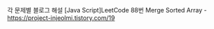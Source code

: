 각 문제별 블로그 해설
[Java Script]LeetCode 88번 Merge Sorted Array - https://project-injeolmi.tistory.com/19
